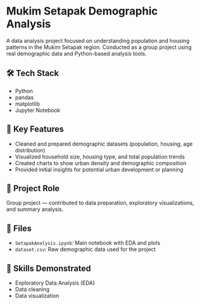 # Mukim Setapak Demographic Analysis

A data analysis project focused on understanding population and housing patterns in the Mukim Setapak region. Conducted as a group project using real demographic data and Python-based analysis tools.

## 🛠 Tech Stack
- Python
- pandas
- matplotlib
- Jupyter Notebook

## 📌 Key Features
- Cleaned and prepared demographic datasets (population, housing, age distribution)
- Visualized household size, housing type, and total population trends
- Created charts to show urban density and demographic composition
- Provided initial insights for potential urban development or planning

## 👥 Project Role
Group project — contributed to data preparation, exploratory visualizations, and summary analysis.

## 📁 Files
- `SetapakAnalysis.ipynb`: Main notebook with EDA and plots
- `dataset.csv`: Raw demographic data used for the project

## 🧠 Skills Demonstrated
- Exploratory Data Analysis (EDA)
- Data cleaning
- Data visualization

